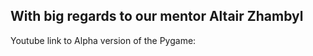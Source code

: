 With big regards to our mentor Altair Zhambyl
-----------
Youtube link to Alpha version of the Pygame:
